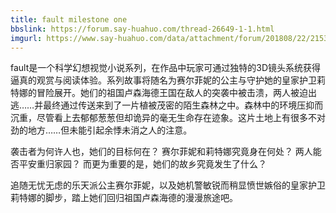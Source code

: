 ```yaml
---
title: fault milestone one
bbslink: https://forum.say-huahuo.com/thread-26649-1-1.html
imgurl: https://www.say-huahuo.com/data/attachment/forum/201808/22/215303f111gy8w9nt1g36z.jpg
---
```


fault是一个科学幻想视觉小说系列，在作品中玩家可通过独特的3D镜头系统获得逼真的观赏与阅读体验。系列故事将随名为赛尔菲妮的公主与守护她的皇家护卫莉特娜的冒险展开。她们的祖国卢森海德王国在敌人的突袭中被击溃，两人被迫出逃……并最终通过传送来到了一片植被茂密的陌生森林之中。森林中的环境压抑而沉重，尽管看上去郁郁葱葱但却诡异的毫无生命存在迹象。这片土地上有很多不对劲的地方……但未能引起余悸未消之人的注意。

袭击者为何许人也，她们的目标何在？
赛尔菲妮和莉特娜究竟身在何处？
两人能否平安重归家园？
而更为重要的是，她们的故乡究竟发生了什么？

追随无忧无虑的乐天派公主赛尔菲妮，以及她机警敏锐而稍显愤世嫉俗的皇家护卫莉特娜的脚步，踏上她们回归祖国卢森海德的漫漫旅途吧。<!--more-->
